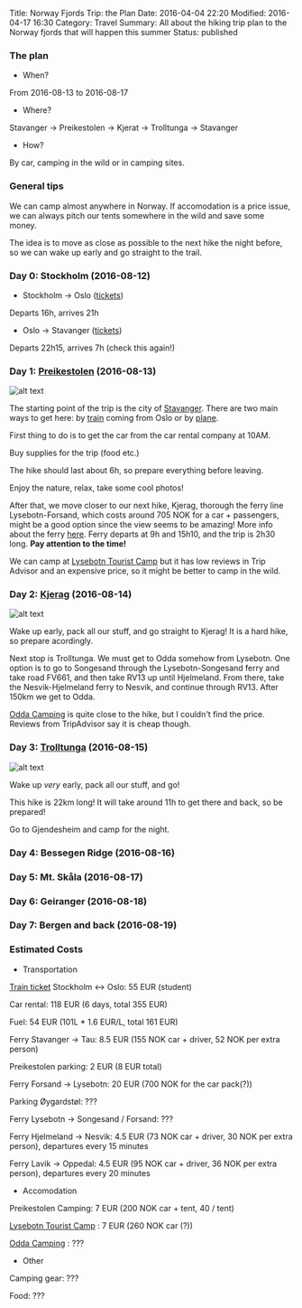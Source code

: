 Title: Norway Fjords Trip: the Plan
Date: 2016-04-04 22:20
Modified: 2016-04-17 16:30
Category: Travel
Summary: All about the hiking trip plan to the Norway fjords that will happen this summer
Status: published

### The plan

* When?

From 2016-08-13 to 2016-08-17

* Where?

Stavanger -> Preikestolen -> Kjerat -> Trolltunga -> Stavanger

* How?

By car, camping in the wild or in camping sites.


### General tips

We can camp almost anywhere in Norway. If accomodation is a price issue, we can always pitch our tents somewhere in the wild and save some money.

The idea is to move as close as possible to the next hike the night before, so we can wake up early and go straight to the trail.

### Day 0: Stockholm (2016-08-12)

* Stockholm -> Oslo ([tickets](https://www.sj.se/travel/booksearchlocation.form))

Departs 16h, arrives 21h

* Oslo -> Stavanger ([tickets](https://www.nsb.no/en/frontpage))

Departs 22h15, arrives 7h (check this again!)

### Day 1: [Preikestolen] (2016-08-13)

![alt text][preikestolen_img]

The starting point of the trip is the city of [Stavanger](https://goo.gl/maps/YFr8Fj3whop]). There are two main ways to get here: by [train](https://goo.gl/7xP6nc) coming from Oslo or by [plane](https://goo.gl/BHLNxd).

First thing to do is to get the car from the car rental company at 10AM.

Buy supplies for the trip (food etc.)

The hike should last about 6h, so prepare everything before leaving.

Enjoy the nature, relax, take some cool photos!

After that, we move closer to our next hike, Kjerag, thorough the ferry line Lysebotn-Forsand, which costs around 705 NOK for a car + passengers, might be a good option since the view seems to be amazing! More info about the ferry [here](https://goo.gl/Uw6M7Z). Ferry departs at 9h and 15h10, and the trip is 2h30 long. **Pay attention to the time!**

We can camp at [Lysebotn Tourist Camp] but it has low reviews in Trip Advisor and an expensive price, so it might be better to camp in the wild.

### Day 2: [Kjerag] (2016-08-14)

![alt text][kjerag_img]

Wake up early, pack all our stuff, and go straight to Kjerag! It is a hard hike, so prepare acordingly.

Next stop is Trolltunga. We must get to Odda somehow from Lysebotn. One option is to go to Songesand through the Lysebotn-Songesand ferry and take road FV661, and then take RV13 up until Hjelmeland. From there, take the Nesvik-Hjelmeland ferry to Nesvik, and continue through RV13. After 150km we get to Odda.

[Odda Camping] is quite close to the hike, but I couldn't find the price. Reviews from TripAdvisor say it is cheap though.

### Day 3: [Trolltunga] (2016-08-15)

![alt text][trolltunga_img]

Wake up *very* early, pack all our stuff, and go!

This hike is 22km long! It will take around 11h to get there and back, so be prepared!

Go to Gjendesheim and camp for the night.

### Day 4: Bessegen Ridge (2016-08-16)

### Day 5: Mt. Skåla (2016-08-17)

### Day 6: Geiranger (2016-08-18)

### Day 7: Bergen and back (2016-08-19)


### Estimated Costs

* Transportation

[Train ticket](https://www.sj.se/en/home.html#/tidtabell/Stockholm%2520C/Oslo%2520S/ToR/avgang/20160812-0600/avgang/20160817-1500/ST///0//) Stockholm <-> Oslo: 55 EUR (student)

Car rental: 118 EUR (6 days, total 355 EUR)

Fuel: 54 EUR (101L * 1.6 EUR/L, total 161 EUR)

Ferry Stavanger -> Tau: 8.5 EUR (155 NOK car + driver, 52 NOK per extra person)

Preikestolen parking: 2 EUR (8 EUR total)

Ferry Forsand -> Lysebotn: 20 EUR (700 NOK for the car pack(?))

Parking Øygardstøl: ???

Ferry Lysebotn -> Songesand / Forsand: ???

Ferry Hjelmeland -> Nesvik: 4.5 EUR (73 NOK car + driver, 30 NOK per extra person), departures every 15 minutes

Ferry Lavik -> Oppedal: 4.5 EUR (95 NOK car + driver, 36 NOK per extra person), departures every 20 minutes

* Accomodation

Preikestolen Camping: 7 EUR (200 NOK car + tent, 40 / tent)

[Lysebotn Tourist Camp] : 7 EUR (260 NOK car (?))

[Odda Camping] : ???

* Other

Camping gear: ???

Food: ???



[stavanger]: {filename}/images/stavanger.jpg "Stavanger"
[preikestolen_img]: {filename}/images/preikestolen.jpg "Preikestolen"
[Preikestolen]: http://www.visitnorway.com/listings/hike-to-preikestolen-%28pulpit-rock%29/8904/
[kjerag_img]: {filename}/images/kjerag.png "Kjerag"
[Kjerag]: http://www.visitnorway.com/listings/kjerag-hike/12546/
[trolltunga_img]: {filename}/images/trolltunga.png "Trolltunga"
[Trolltunga]: http://www.visitnorway.com/listings/trolltunga/8625/
[link text itself]: http://www.reddit.com
[Lysebotn Tourist Camp]: https://www.tripadvisor.com/Hotel_Review-g1501063-d3229311-Reviews-Kjerag_Lysebotn_Camping_Resort-Lysebotn_Forsand_Municipality_Rogaland_Western_Norway.html
[Odda Camping]: http://www.visitnorway.com/listings/odda-camping/1285/